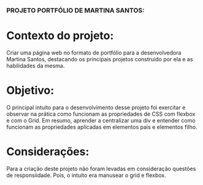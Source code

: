 ### PROJETO PORTFÓLIO DE MARTINA SANTOS:

# Contexto do projeto:
Criar uma página web no formato de portfólio para a desenvolvedora Martina Santos, destacando os principais projetos construido por ela e as habilidades da mesma.

# Objetivo:
O principal intuito para o desenvolvimento desse projeto foi exercitar e observar na prática como funcionam as propriedades de CSS com flexbox e com o Grid. Em resumo, aprender a centralizar uma div e entender como funcionam as propriedades aplicadas em elementos pais e elementos filho.

# Considerações:
Para a criação deste projeto não foram levadas em consideração questões de responsiidade. Pois, o intuito era manusear o grid e flexbox.
